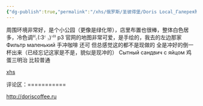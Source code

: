 ```yaml
---
{"dg-publish":true,"permalink":"/xhs/俄罗斯/圣彼得堡/Doris Local_Галерея附近/","tags":["rednote","圣彼得堡"],"created":"2025-03-17T22:23:24.221+08:00","updated":"2025-03-20T22:46:14.392+08:00"}
---
```


 

周围环境非常好，是个小公园（更像是绿化带），店里布置也很棒，整体白色居多，冷色调⁽⁽꜀(:3꜂ ꜆)꜄⁾⁾
p3 官网的地图非常可爱，是手绘的，我去的左边那家
Фильтр маленький 手冲咖啡 还可 但总感觉这的都不是现做的 全是冲好的倒一杯出来（已经忘记这家是不是，貌似是现冲的）
Сытный сандвич с яйцом 鸡蛋三明治 比较普通

[xhs](https://www.xiaohongshu.com/explore/644d206f000000002701169e?xsec_token=ABEe5BUgS9umITUaA9yAQ9bP1PG9p66Ucvz2046xkn3U4=&xsec_source=pc_user)

评论区：===========

http://doriscoffee.ru